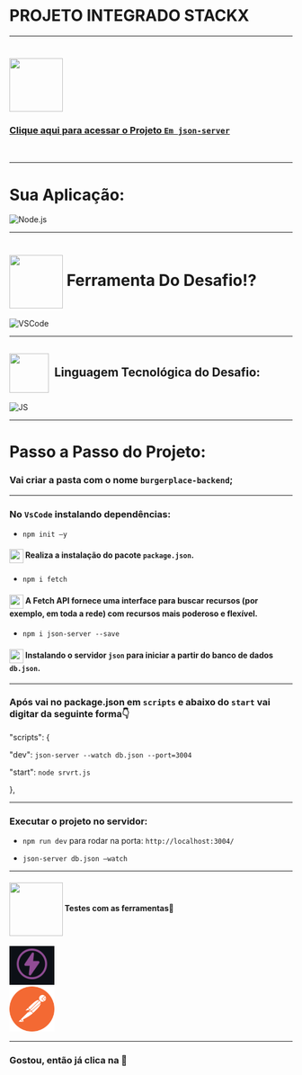 # PROJETO INTEGRADO STACKX

---

### <div align="center">

# <img src="https://media.giphy.com/media/9TFBxN300KpCUI6sBD/giphy.gif" align="center" height="95" width="95">

### [Clique aqui para acessar o Projeto `Em json-server`](https://projetointegrado-back-server.herokuapp.com/)

  <br>

---

# Sua Aplicação:

<img style="width: 100px" alt="Node.js" src="https://media.giphy.com/media/kdFc8fubgS31b8DsVu/giphy.gif">

---
# <img src="https://media.giphy.com/media/eBqEQyWGdgSNgRVLCV/giphy.gif" align="center" height="95" width="95"> Ferramenta Do Desafio⁉

<img style="width: 80px" alt="VSCode" src="https://media.giphy.com/media/IdyAQJVN2kVPNUrojM/giphy.gif">

---
## <img src="https://media.giphy.com/media/JO9WCVmDMbC0eLSlyV/giphy.gif" align="center" height="70" width="70"> &nbsp;Linguagem Tecnológica do Desafio:

<img style="width: 80px" alt="JS" src="https://media.giphy.com/media/ln7z2eWriiQAllfVcn/giphy.gif">

---
# Passo a Passo do Projeto:

### Vai criar a pasta com o nome `burgerplace-backend`;

---
### No `VsCode` instalando dependências:

- `npm init –y`

#### <img src="https://media.giphy.com/media/XwcRflO9HD0Sk6RaRM/giphy.gif" align="center" height="25" width="25"> Realiza a instalação do pacote `package.json`.

- `npm i fetch`

#### <img src="https://media.giphy.com/media/XwcRflO9HD0Sk6RaRM/giphy.gif" align="center" height="25" width="25"> A Fetch API fornece uma interface para buscar recursos (por exemplo, em toda a rede) com recursos mais poderoso e flexível.

- `npm i json-server --save`

#### <img src="https://media.giphy.com/media/XwcRflO9HD0Sk6RaRM/giphy.gif" align="center" height="25" width="25"> Instalando o servidor `json` para iniciar a partir do banco de dados `db.json`.

---

### Após vai no package.json em `scripts` e abaixo do `start` vai digitar da seguinte forma👇

"scripts": {

"dev": `json-server --watch db.json --port=3004 `

  "start": `node srvrt.js`

},

---
### Executar o projeto no servidor:

- `npm run dev` para rodar na porta: `http://localhost:3004/`

- `json-server db.json –watch`

---
#### <img src="https://media.giphy.com/media/eBqEQyWGdgSNgRVLCV/giphy.gif" align="center" height="95" width="95"> Testes com as ferramentas🚀

<img style="width: 80px" alt="thunder-collection" img src="images/thunder-collection.png">

<br>
<img style="width: 80px" alt="postman" img src="images/postman.png">

---
### Gostou, então já clica na 🌟
